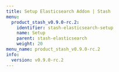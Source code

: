 ```yaml
---
title: Setup Elasticsearch Addon | Stash
menu:
  product_stash_v0.9.0-rc.2:
    identifier: stash-elasticsearch-setup
    name: Setup
    parent: stash-elasticsearch
    weight: 20
menu_name: product_stash_v0.9.0-rc.2
info:
  version: v0.9.0-rc.2
---
```


